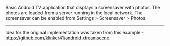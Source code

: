 Basic Android TV application that displays a screensaver with photos. The photos are loaded from a server running in the local network. The screensaver can be enabled from Settings > Screensaver > Photos.

---------------------------

Idea for the original implementation was taken from this example - https://github.com/klinker41/android-dreamscene.